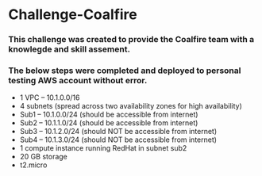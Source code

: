 # Challenge-Coalfire
### This challenge was created to provide the Coalfire team with a knowlegde and skill assement.
### The below steps were completed and deployed to personal testing AWS account without error.

- 1 VPC – 10.1.0.0/16
- 4 subnets (spread across two availability zones for high availability)
- Sub1 – 10.1.0.0/24 (should be accessible from internet)
- Sub2 – 10.1.1.0/24 (should be accessible from internet)
- Sub3 – 10.1.2.0/24 (should NOT be accessible from internet)
- Sub4 – 10.1.3.0/24 (should NOT be accessible from internet)
- 1 compute instance running RedHat in subnet sub2
- 20 GB storage
- t2.micro


